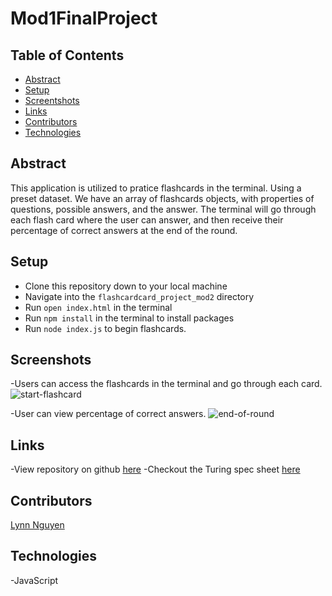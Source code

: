 # Mod1FinalProject
## Table of Contents
- [Abstract](#abstract)
- [Setup](#setup)
- [Screentshots](#screenshots)
- [Links](#links)
- [Contributors](#contributors)
- [Technologies](#technologies)


## Abstract

This application is utilized to pratice flashcards in the terminal. Using a preset dataset. We have an array of flashcards objects, with properties of questions, possible answers, and the answer. The terminal will go through each flash card where the user can answer, and then receive their percentage of correct answers at the end of the round.

## Setup
  
- Clone this repository down to your local machine
- Navigate into the `flashcardcard_project_mod2` directory
- Run `open index.html` in the terminal
- Run `npm install` in the terminal to install packages
- Run `node index.js` to begin flashcards. 
   
## Screenshots  
-Users can access the flashcards in the terminal and go through each card.
![start-flashcard](https://media.giphy.com/media/fKMsz9FXgaNTIHYpVt/giphy.gif)

-User can view percentage of correct answers. 
![end-of-round](https://user-images.githubusercontent.com/89872714/144540020-20eac490-9f88-4fd2-8c1b-7453d29a0a49.png)

## Links  
-View repository on github [here](https://github.com/Alynn022/flashcard_project_mod2)
-Checkout the Turing spec sheet [here](https://frontend.turing.edu/projects/flash-cards.html)

## Contributors  
[Lynn Nguyen](https://github.com/Alynn022)  
   
## Technologies
-JavaScript


